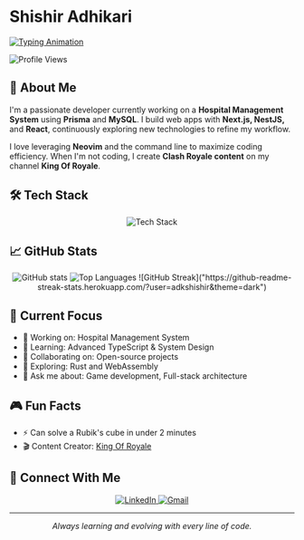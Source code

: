# Shishir Adhikari

[![Typing Animation](https://readme-typing-svg.demolab.com?font=Fira+Code&weight=600&size=28&duration=3000&pause=1000&color=22D3EE&center=true&vCenter=true&width=500&lines=Hey+there!+I'm+Shishir;Full-Stack+Developer;Open-Source+Enthusiast;Clash+Royale+Creator)](https://github.com/adkshishir)

![Profile Views](https://komarev.com/ghpvc/?username=adkshishir&color=blueviolet)

## 🚀 About Me

I'm a passionate developer currently working on a **Hospital Management System** using **Prisma** and **MySQL**. I build web apps with **Next.js, NestJS,** and **React**, continuously exploring new technologies to refine my workflow.

I love leveraging **Neovim** and the command line to maximize coding efficiency. When I'm not coding, I create **Clash Royale content** on my channel **King Of Royale**.

## 🛠 Tech Stack

<div align="center">
  <img src="https://skillicons.dev/icons?i=mysql,express,react,nodejs,c,cpp,cs,html,css,js,typescript,nextjs,nestjs,prisma,tailwind&theme=dark" alt="Tech Stack" />
</div>

## 📈 GitHub Stats

<div align="center">
  <picture>
    <source 
      srcset="https://github-readme-stats.vercel.app/api?username=adkshishir&show_icons=true&theme=dark&include_all_commits=true&count_private=true"
      media="(prefers-color-scheme: dark)"
    />
    <img src="https://github-readme-stats.vercel.app/api?username=adkshishir&show_icons=true&theme=dark&include_all_commits=true&count_private=true" alt="GitHub stats" />
  </picture>

  <picture>
    <source 
      srcset="https://github-readme-stats.vercel.app/api/top-langs/?username=adkshishir&layout=compact&langs_count=8&theme=dark"
      media="(prefers-color-scheme: dark)"
    />
    <img src="https://github-readme-stats.vercel.app/api/top-langs/?username=adkshishir&layout=compact&langs_count=8&theme=dark" alt="Top Languages" />
  </picture>

  <picture>
    <source 
      srcset="https://github-readme-streak-stats.herokuapp.com/?user=adkshishir&theme=dark"
      media="(prefers-color-scheme: dark)"
    />
   ![GitHub Streak]("https://github-readme-streak-stats.herokuapp.com/?user=adkshishir&theme=dark")
  </picture>
</div>

## 🚀 Current Focus

- 🔭 Working on: Hospital Management System
- 🌱 Learning: Advanced TypeScript & System Design
- 👯 Collaborating on: Open-source projects
- 🤔 Exploring: Rust and WebAssembly
- 💬 Ask me about: Game development, Full-stack architecture

## 🎮 Fun Facts

- ⚡ Can solve a Rubik's cube in under 2 minutes
- 🎬 Content Creator: [King Of Royale](https://youtube.com/@king-of-royale)

## 🤝 Connect With Me

<div align="center">
  <a href="https://www.linkedin.com/in/shishir-adhikari-917432254/">
    <img src="https://img.shields.io/badge/LinkedIn-0077B5?style=for-the-badge&logo=linkedin&logoColor=white" alt="LinkedIn" />
  </a>
  <a href="mailto:adhikarishishir50@gmail.com">
    <img src="https://img.shields.io/badge/Gmail-D14836?style=for-the-badge&logo=gmail&logoColor=white" alt="Gmail" />
  </a>
</div>

---

<p align="center">
  <i>Always learning and evolving with every line of code.</i>
</p>
